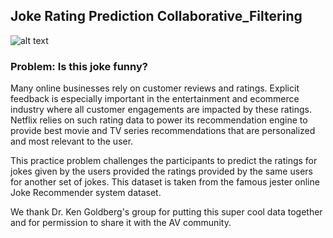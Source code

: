 ## Joke Rating Prediction Collaborative_Filtering

![alt text](https://datahack-prod.s3.ap-south-1.amazonaws.com/__sized__/contest_cover/is_this_funny-thumbnail-1200x1200-90.jpg)

### Problem: Is this joke funny?
Many online businesses rely on customer reviews and ratings. Explicit feedback is especially important in the entertainment and ecommerce industry where all customer engagements are impacted by these ratings. Netflix relies on such rating data to power its recommendation engine to provide best movie and TV series recommendations that are personalized and most relevant to the user.

This practice problem challenges the participants to predict the ratings for jokes given by the users provided the ratings provided by the same users for another set of jokes. This dataset is taken from the famous jester online Joke Recommender system dataset.

We thank Dr. Ken Goldberg's group for putting this super cool data together and for permission to share it with the AV community.
